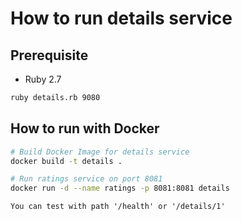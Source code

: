 # How to run details service

## Prerequisite

* Ruby 2.7

```bash
ruby details.rb 9080
```

## How to run with Docker

```bash
# Build Docker Image for details service
docker build -t details .

# Run ratings service on port 8081
docker run -d --name ratings -p 8081:8081 details
```

``` 
You can test with path '/health' or '/details/1'
```
